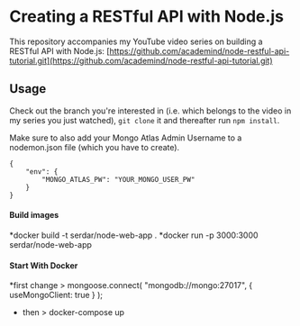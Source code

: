 # Creating a RESTful API with Node.js
This repository accompanies my YouTube video series on building a RESTful API with Node.js: [https://github.com/academind/node-restful-api-tutorial.git](https://github.com/academind/node-restful-api-tutorial.git)

## Usage
Check out the branch you're interested in (i.e. which belongs to the video in my series you just watched), ```git clone``` it and thereafter run ```npm install```.

Make sure to also add your Mongo Atlas Admin Username to a nodemon.json file (which you have to create).

```
{
    "env": {
        "MONGO_ATLAS_PW": "YOUR_MONGO_USER_PW"
    }
}
```
#### Build images
*docker build -t serdar/node-web-app .
*docker run -p 3000:3000 serdar/node-web-app

#### Start With Docker
*first change >
mongoose.connect(
  "mongodb://mongo:27017",
  {
    useMongoClient: true
  }
);

* then > docker-compose up